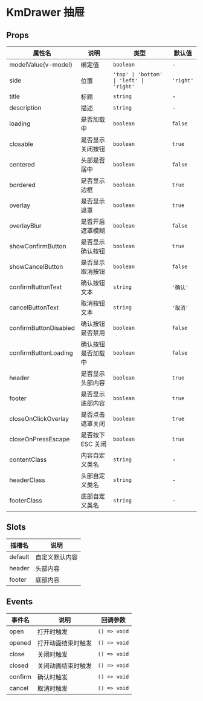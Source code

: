 # KmDrawer 抽屉

## Props

| 属性名                | 说明               | 类型                                     | 默认值    |
| --------------------- | ------------------ | ---------------------------------------- | --------- |
| modelValue(v-model)   | 绑定值             | `boolean`                                | -         |
| side                  | 位置               | `'top' \| 'bottom' \| 'left' \| 'right'` | `'right'` |
| title                 | 标题               | `string`                                 | -         |
| description           | 描述               | `string`                                 | -         |
| loading               | 是否加载中         | `boolean`                                | `false`   |
| closable              | 是否显示关闭按钮   | `boolean`                                | `true`    |
| centered              | 头部是否居中       | `boolean`                                | `false`   |
| bordered              | 是否显示边框       | `boolean`                                | `true`    |
| overlay               | 是否显示遮罩       | `boolean`                                | `true`    |
| overlayBlur           | 是否开启遮罩模糊   | `boolean`                                | `false`   |
| showConfirmButton     | 是否显示确认按钮   | `boolean`                                | `true`    |
| showCancelButton      | 是否显示取消按钮   | `boolean`                                | `false`   |
| confirmButtonText     | 确认按钮文本       | `string`                                 | `'确认'`  |
| cancelButtonText      | 取消按钮文本       | `string`                                 | `'取消'`  |
| confirmButtonDisabled | 确认按钮是否禁用   | `boolean`                                | `false`   |
| confirmButtonLoading  | 确认按钮是否加载中 | `boolean`                                | `false`   |
| header                | 是否显示头部内容   | `boolean`                                | `true`    |
| footer                | 是否显示底部内容   | `boolean`                                | `true`    |
| closeOnClickOverlay   | 是否点击遮罩关闭   | `boolean`                                | `true`    |
| closeOnPressEscape    | 是否按下 ESC 关闭  | `boolean`                                | `true`    |
| contentClass          | 内容自定义类名     | `string`                                 | -         |
| headerClass           | 头部自定义类名     | `string`                                 | -         |
| footerClass           | 底部自定义类名     | `string`                                 | -         |

## Slots

| 插槽名  | 说明           |
| ------- | -------------- |
| default | 自定义默认内容 |
| header  | 头部内容       |
| footer  | 底部内容       |

## Events

| 事件名  | 说明               | 回调参数     |
| ------- | ------------------ | ------------ |
| open    | 打开时触发         | `() => void` |
| opened  | 打开动画结束时触发 | `() => void` |
| close   | 关闭时触发         | `() => void` |
| closed  | 关闭动画结束时触发 | `() => void` |
| confirm | 确认时触发         | `() => void` |
| cancel  | 取消时触发         | `() => void` |
